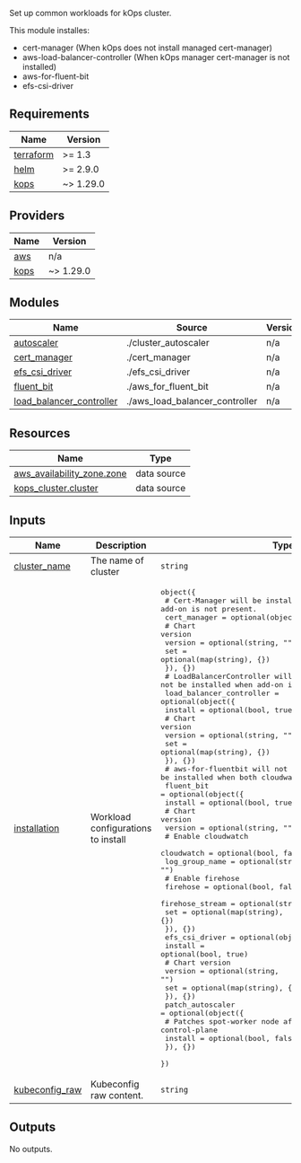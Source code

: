 Set up common workloads for kOps cluster.

This module installes:
- cert-manager (When kOps does not install managed cert-manager)
- aws-load-balancer-controller (When kOps manager cert-manager is not installed)
- aws-for-fluent-bit
- efs-csi-driver

## Requirements

| Name | Version |
|------|---------|
| <a name="requirement_terraform"></a> [terraform](#requirement\_terraform) | >= 1.3 |
| <a name="requirement_helm"></a> [helm](#requirement\_helm) | >= 2.9.0 |
| <a name="requirement_kops"></a> [kops](#requirement\_kops) | ~> 1.29.0 |

## Providers

| Name | Version |
|------|---------|
| <a name="provider_aws"></a> [aws](#provider\_aws) | n/a |
| <a name="provider_kops"></a> [kops](#provider\_kops) | ~> 1.29.0 |

## Modules

| Name | Source | Version |
|------|--------|---------|
| <a name="module_autoscaler"></a> [autoscaler](#module\_autoscaler) | ./cluster_autoscaler | n/a |
| <a name="module_cert_manager"></a> [cert\_manager](#module\_cert\_manager) | ./cert_manager | n/a |
| <a name="module_efs_csi_driver"></a> [efs\_csi\_driver](#module\_efs\_csi\_driver) | ./efs_csi_driver | n/a |
| <a name="module_fluent_bit"></a> [fluent\_bit](#module\_fluent\_bit) | ./aws_for_fluent_bit | n/a |
| <a name="module_load_balancer_controller"></a> [load\_balancer\_controller](#module\_load\_balancer\_controller) | ./aws_load_balancer_controller | n/a |

## Resources

| Name | Type |
|------|------|
| [aws_availability_zone.zone](https://registry.terraform.io/providers/hashicorp/aws/latest/docs/data-sources/availability_zone) | data source |
| [kops_cluster.cluster](https://registry.terraform.io/providers/terraform-kops/kops/latest/docs/data-sources/cluster) | data source |

## Inputs

| Name | Description | Type | Default | Required |
|------|-------------|------|---------|:--------:|
| <a name="input_cluster_name"></a> [cluster\_name](#input\_cluster\_name) | The name of cluster | `string` | n/a | yes |
| <a name="input_installation"></a> [installation](#input\_installation) | Workload configurations to install | <pre>object({<br>    # Cert-Manager will be installed when cert-manager add-on is not present.<br>    cert_manager = optional(object({<br>      # Chart version<br>      version = optional(string, "")<br>      set     = optional(map(string), {})<br>    }), {})<br>    # LoadBalancerController will not be installed when add-on is present.<br>    load_balancer_controller = optional(object({<br>      install = optional(bool, true)<br>      # Chart version<br>      version = optional(string, "")<br>      set     = optional(map(string), {})<br>    }), {})<br>    # aws-for-fluentbit will not be installed when both cloudwatch and firehose is false.<br>    fluent_bit = optional(object({<br>      install = optional(bool, true)<br>      # Chart version<br>      version = optional(string, "")<br>      # Enable cloudwatch<br>      cloudwatch     = optional(bool, false)<br>      log_group_name = optional(string, "")<br>      # Enable firehose<br>      firehose        = optional(bool, false)<br>      firehose_stream = optional(string, "")<br>      set             = optional(map(string), {})<br>    }), {})<br>    efs_csi_driver = optional(object({<br>      install = optional(bool, true)<br>      # Chart version<br>      version = optional(string, "")<br>      set     = optional(map(string), {})<br>    }), {})<br>    patch_autoscaler = optional(object({<br>      # Patches spot-worker node affinity to control-plane<br>      install = optional(bool, false)<br>    }), {})<br>  })</pre> | `{}` | no |
| <a name="input_kubeconfig_raw"></a> [kubeconfig\_raw](#input\_kubeconfig\_raw) | Kubeconfig raw content. | `string` | `""` | no |

## Outputs

No outputs.

